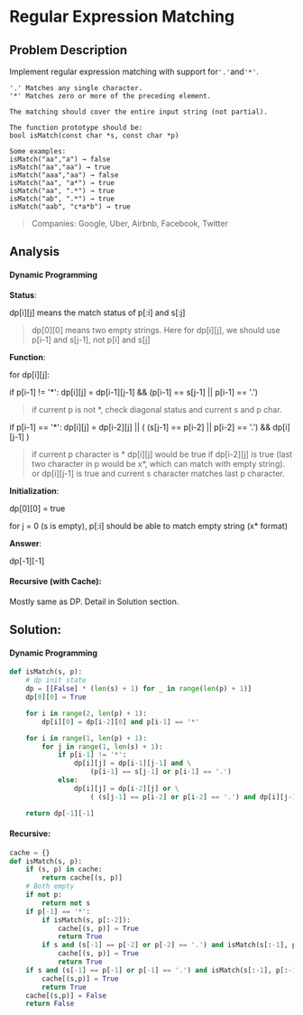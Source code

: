 # Regular Expression Matching

## Problem Description

Implement regular expression matching with support for`'.'`and`'*'`.

```
'.' Matches any single character.
'*' Matches zero or more of the preceding element.

The matching should cover the entire input string (not partial).

The function prototype should be:
bool isMatch(const char *s, const char *p)

Some examples:
isMatch("aa","a") → false
isMatch("aa","aa") → true
isMatch("aaa","aa") → false
isMatch("aa", "a*") → true
isMatch("aa", ".*") → true
isMatch("ab", ".*") → true
isMatch("aab", "c*a*b") → true
```

> Companies: Google, Uber, Airbnb, Facebook, Twitter

## Analysis

#### Dynamic Programming

**Status**:

dp\[i\]\[j\] means the match status of p\[:i\] and s\[:j\]

> dp\[0\]\[0\] means two empty strings. Here for dp\[i\]\[j\], we should use p\[i-1\] and s\[j-1\], not p\[i\] and s\[j\]

**Function**:

for dp\[i\]\[j\]:

if p\[i-1\] != '\*':  dp\[i\]\[j\] = dp\[i-1\]\[j-1\] && \(p\[i-1\] == s\[j-1\] \|\| p\[i-1\] == '.'\)

> if current p is not \*, check diagonal status and current s and p char.

if p\[i-1\] == '\*': dp\[i\]\[j\] = dp\[i-2\]\[j\] \|\| \( \(s\[j-1\] == p\[i-2\] \|\| p\[i-2\] == '.'\) && dp\[i\]\[j-1\] \)

> if current p character is \*  dp\[i\]\[j\] would be true if dp\[i-2\]\[j\] is true \(last two character in p would be x\*, which can match with empty string\). or dp\[i\]\[j-1\] is true and current s character matches last p character.

**Initialization**:

dp\[0\]\[0\] = true

for j = 0 \(s is empty\), p\[:i\] should be able to match empty string \(x\* format\)

**Answer**:

dp\[-1\]\[-1\]

#### Recursive \(with Cache\):

Mostly same as DP. Detail in Solution section.

## Solution:

#### Dynamic Programming

```py
def isMatch(s, p):
    # dp init state
    dp = [[False] * (len(s) + 1) for _ in range(len(p) + 1)]
    dp[0][0] = True

    for i in range(2, len(p) + 1):
        dp[i][0] = dp[i-2][0] and p[i-1] == '*'

    for i in range(1, len(p) + 1):
        for j in range(1, len(s) + 1):
            if p[i-1] != '*':
                dp[i][j] = dp[i-1][j-1] and \
                    (p[i-1] == s[j-1] or p[i-1] == '.')
            else:
                dp[i][j] = dp[i-2][j] or \
                    ( (s[j-1] == p[i-2] or p[i-2] == '.') and dp[i][j-1])

    return dp[-1][-1]
```

#### Recursive:

```py
cache = {}
def isMatch(s, p):
    if (s, p) in cache:
        return cache[(s, p)]
    # Both empty
    if not p:
        return not s
    if p[-1] == '*':
        if isMatch(s, p[:-2]):
            cache[(s, p)] = True
            return True
        if s and (s[-1] == p[-2] or p[-2] == '.') and isMatch(s[:-1], p):
            cache[(s, p)] = True
            return True
    if s and (s[-1] == p[-1] or p[-1] == '.') and isMatch(s[:-1], p[:-1]):
        cache[(s,p)] = True
        return True
    cache[(s,p)] = False
    return False
```



